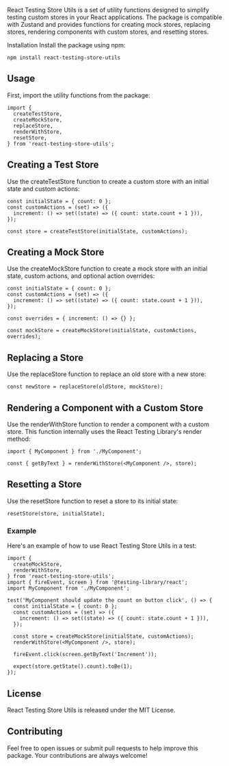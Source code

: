 React Testing Store Utils is a set of utility functions designed to simplify testing custom stores in your React applications. The package is compatible with Zustand and provides functions for creating mock stores, replacing stores, rendering components with custom stores, and resetting stores.

Installation
Install the package using npm:

```
npm install react-testing-store-utils
```

## Usage

First, import the utility functions from the package:

```
import {
  createTestStore,
  createMockStore,
  replaceStore,
  renderWithStore,
  resetStore,
} from 'react-testing-store-utils';
```

## Creating a Test Store

Use the createTestStore function to create a custom store with an initial state and custom actions:

```
const initialState = { count: 0 };
const customActions = (set) => ({
  increment: () => set((state) => ({ count: state.count + 1 })),
});

const store = createTestStore(initialState, customActions);
```

## Creating a Mock Store

Use the createMockStore function to create a mock store with an initial state, custom actions, and optional action overrides:

```
const initialState = { count: 0 };
const customActions = (set) => ({
  increment: () => set((state) => ({ count: state.count + 1 })),
});

const overrides = { increment: () => {} };

const mockStore = createMockStore(initialState, customActions, overrides);
```

## Replacing a Store

Use the replaceStore function to replace an old store with a new store:

```
const newStore = replaceStore(oldStore, mockStore);
```

## Rendering a Component with a Custom Store

Use the renderWithStore function to render a component with a custom store. This function internally uses the React Testing Library's render method:

```
import { MyComponent } from './MyComponent';

const { getByText } = renderWithStore(<MyComponent />, store);
```

## Resetting a Store

Use the resetStore function to reset a store to its initial state:

`resetStore(store, initialState);`

### Example

Here's an example of how to use React Testing Store Utils in a test:

```
import {
  createMockStore,
  renderWithStore,
} from 'react-testing-store-utils';
import { fireEvent, screen } from '@testing-library/react';
import MyComponent from './MyComponent';

test('MyComponent should update the count on button click', () => {
  const initialState = { count: 0 };
  const customActions = (set) => ({
    increment: () => set((state) => ({ count: state.count + 1 })),
  });

  const store = createMockStore(initialState, customActions);
  renderWithStore(<MyComponent />, store);

  fireEvent.click(screen.getByText('Increment'));

  expect(store.getState().count).toBe(1);
});
```

## License

React Testing Store Utils is released under the MIT License.

## Contributing

Feel free to open issues or submit pull requests to help improve this package. Your contributions are always welcome!
